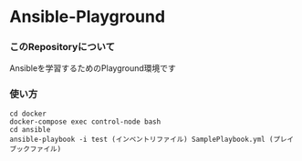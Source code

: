 # Ansible-Playground

### このRepositoryについて

Ansibleを学習するためのPlayground環境です

### 使い方

```
cd docker
docker-compose exec control-node bash
cd ansible
ansible-playbook -i test (インベントリファイル) SamplePlaybook.yml (プレイブックファイル)
```
